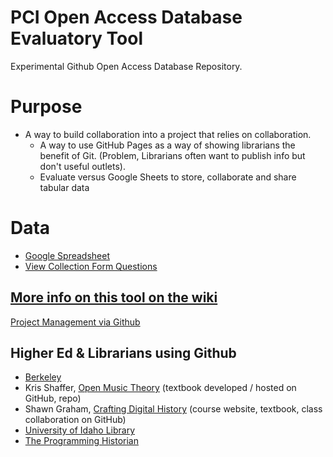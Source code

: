 # PCI Open Access Database Evaluatory Tool
Experimental Github Open Access Database Repository.

# Purpose
* A way to build collaboration into a project that relies on collaboration.
  * A way to use GitHub Pages as a way of showing librarians the benefit of Git. (Problem, Librarians often want to publish info but don't useful outlets). 
  * Evaluate versus Google Sheets to store, collaborate and share tabular data


# Data
* [Google Spreadsheet](https://docs.google.com/spreadsheets/d/1xfK6a0UIHLSK3h2nBxqznPi-dHRQI4nsjpRDBAO6Z1A/edit#gid=2117347238)
* [View Collection Form Questions](https://docs.google.com/forms/d/e/1FAIpQLSfpyFi9QKnO3lWvUpagKITSVO_8-FRYSappCR7GygicCQOChA/viewform)

## [More info on this tool on the wiki](https://github.com/WCC-Library/oadb/wiki)
[Project Management via Github](https://github.com/features/project-management/)

## Higher Ed & Librarians using Github
* [Berkeley](https://technology.berkeley.edu/services/web-development-and-hosting-enterprise-applications/github-berkeley)
* Kris Shaffer, [Open Music Theory](http://openmusictheory.com/) (textbook developed / hosted on GitHub, repo)
* Shawn Graham, [Crafting Digital History](http://site.craftingdigitalhistory.ca/) (course website, textbook, class collaboration on GitHub)
* [University of Idaho Library](https://uidaholib.github.io/get-git/)
* [The Programming Historian](https://programminghistorian.org/)
